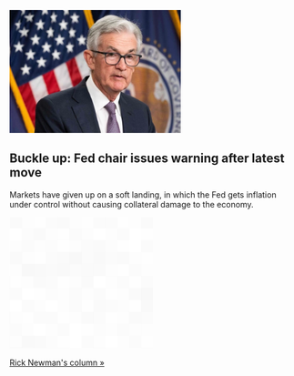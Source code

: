 
![Buckle up: Fed chair issues warning after latest move](./20220924175700.png)
## Buckle up: Fed chair issues warning after latest move

Markets have given up on a soft landing, in which the Fed gets inflation under control without causing collateral damage to the economy.

![pic](../square_bg.png)

[Rick Newman's column »](https://www.yahoo.com/finance/news/this-week-in-bidenomics-buckle-up-for-a-hard-landing-201304138.html)
